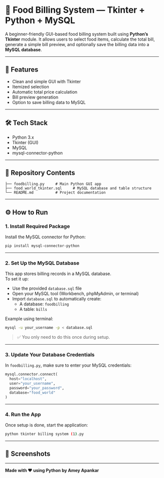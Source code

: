 # 🍴 Food Billing System — Tkinter + Python + MySQL

A beginner-friendly GUI-based food billing system built using **Python’s Tkinter** module. It allows users to select food items, calculate the total bill, generate a simple bill preview, and optionally save the billing data into a **MySQL database**.

---

## 🚀 Features

- Clean and simple GUI with Tkinter
- Itemized selection
- Automatic total price calculation
- Bill preview generation
- Option to save billing data to MySQL

---

## 🛠 Tech Stack

- Python 3.x  
- Tkinter (GUI)  
- MySQL  
- mysql-connector-python  

---

## 📁 Repository Contents

```
├── foodbilling.py     # Main Python GUI app
├── food_world_tkinter.sql     # MySQL database and table structure
└── README.md          # Project documentation
```

---

## ⚙️ How to Run

### 1. Install Required Package

Install the MySQL connector for Python:

```bash
pip install mysql-connector-python
```

---

### 2. Set Up the MySQL Database

This app stores billing records in a MySQL database.  
To set it up:

- Use the provided `database.sql` file  
- Open your MySQL tool (Workbench, phpMyAdmin, or terminal)
- Import `database.sql` to automatically create:
  - A database: `foodbilling`
  - A table: `bills`

Example using terminal:
```bash
mysql -u your_username -p < database.sql
```

> ✅ You only need to do this once during setup.

---

### 3. Update Your Database Credentials

In `foodbilling.py`, make sure to enter your MySQL credentials:
```python
mysql.connector.connect(
  host="localhost",
  user="your_username",
  password="your_password",
  database="food_world"
)
```

---

### 4. Run the App

Once setup is done, start the application:

```bash
python tkinter billing system (1).py
```

---

## 📸 Screenshots



---




**Made with ❤️ using Python by Amey Apankar**
